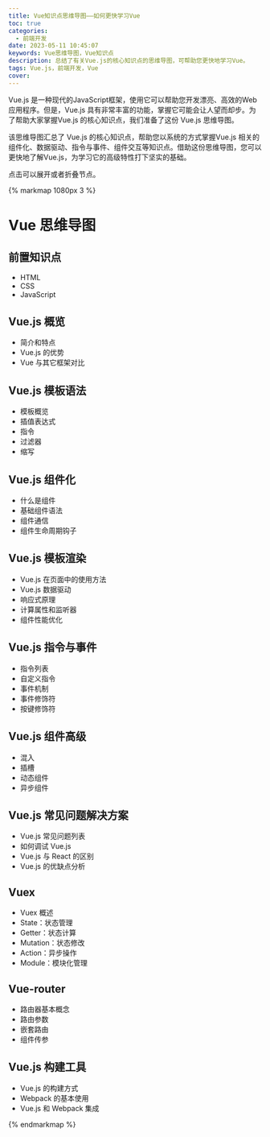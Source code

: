 ```yaml
---
title: Vue知识点思维导图——如何更快学习Vue
toc: true
categories:
  - 前端开发
date: 2023-05-11 10:45:07
keywords: Vue思维导图，Vue知识点
description: 总结了有关Vue.js的核心知识点的思维导图，可帮助您更快地学习Vue。
tags: Vue.js，前端开发，Vue
cover:
---
```


Vue.js 是一种现代的JavaScript框架，使用它可以帮助您开发漂亮、高效的Web应用程序。但是，Vue.js 具有非常丰富的功能，掌握它可能会让人望而却步。为了帮助大家掌握Vue.js 的核心知识点，我们准备了这份 Vue.js 思维导图。

该思维导图汇总了 Vue.js 的核心知识点，帮助您以系统的方式掌握Vue.js 相关的组件化、数据驱动、指令与事件、组件交互等知识点。借助这份思维导图，您可以更快地了解Vue.js，为学习它的高级特性打下坚实的基础。

<!--more-->

点击可以展开或者折叠节点。

{% markmap 1080px 3 %}

# Vue 思维导图

## 前置知识点

- HTML
- CSS
- JavaScript

## Vue.js 概览

- 简介和特点
- Vue.js 的优势
- Vue 与其它框架对比

## Vue.js 模板语法

- 模板概览
- 插值表达式
- 指令
- 过滤器
- 缩写

## Vue.js 组件化

- 什么是组件
- 基础组件语法
- 组件通信
- 组件生命周期钩子

## Vue.js 模板渲染

- Vue.js 在页面中的使用方法
- Vue.js 数据驱动
- 响应式原理
- 计算属性和监听器
- 组件性能优化

## Vue.js 指令与事件

- 指令列表
- 自定义指令
- 事件机制
- 事件修饰符
- 按键修饰符

## Vue.js 组件高级

- 混入
- 插槽
- 动态组件
- 异步组件

## Vue.js 常见问题解决方案

- Vue.js 常见问题列表
- 如何调试 Vue.js
- Vue.js 与 React 的区别
- Vue.js 的优缺点分析

## Vuex

- Vuex 概述
- State：状态管理
- Getter：状态计算
- Mutation：状态修改
- Action：异步操作
- Module：模块化管理

## Vue-router

- 路由器基本概念
- 路由参数
- 嵌套路由
- 组件传参

## Vue.js 构建工具

- Vue.js 的构建方式
- Webpack 的基本使用
- Vue.js 和 Webpack 集成

{% endmarkmap %}